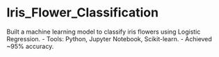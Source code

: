 # Iris_Flower_Classification
Built a machine learning model to classify iris flowers using Logistic Regression. - Tools: Python, Jupyter Notebook, Scikit-learn. - Achieved ~95% accuracy.
